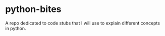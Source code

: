 # python-bites
A repo dedicated to code stubs that I will use to explain different concepts in python.
